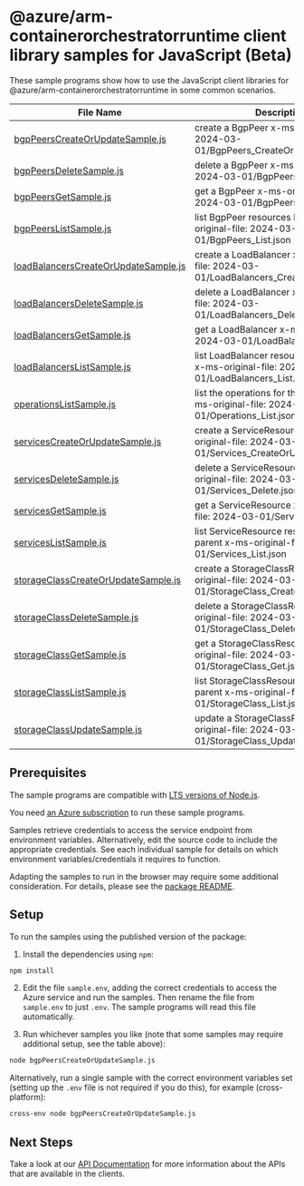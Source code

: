 # @azure/arm-containerorchestratorruntime client library samples for JavaScript (Beta)

These sample programs show how to use the JavaScript client libraries for @azure/arm-containerorchestratorruntime in some common scenarios.

| **File Name**                                                             | **Description**                                                                                     |
| ------------------------------------------------------------------------- | --------------------------------------------------------------------------------------------------- |
| [bgpPeersCreateOrUpdateSample.js][bgppeerscreateorupdatesample]           | create a BgpPeer x-ms-original-file: 2024-03-01/BgpPeers_CreateOrUpdate.json                        |
| [bgpPeersDeleteSample.js][bgppeersdeletesample]                           | delete a BgpPeer x-ms-original-file: 2024-03-01/BgpPeers_Delete.json                                |
| [bgpPeersGetSample.js][bgppeersgetsample]                                 | get a BgpPeer x-ms-original-file: 2024-03-01/BgpPeers_Get.json                                      |
| [bgpPeersListSample.js][bgppeerslistsample]                               | list BgpPeer resources by parent x-ms-original-file: 2024-03-01/BgpPeers_List.json                  |
| [loadBalancersCreateOrUpdateSample.js][loadbalancerscreateorupdatesample] | create a LoadBalancer x-ms-original-file: 2024-03-01/LoadBalancers_CreateOrUpdate.json              |
| [loadBalancersDeleteSample.js][loadbalancersdeletesample]                 | delete a LoadBalancer x-ms-original-file: 2024-03-01/LoadBalancers_Delete.json                      |
| [loadBalancersGetSample.js][loadbalancersgetsample]                       | get a LoadBalancer x-ms-original-file: 2024-03-01/LoadBalancers_Get.json                            |
| [loadBalancersListSample.js][loadbalancerslistsample]                     | list LoadBalancer resources by parent x-ms-original-file: 2024-03-01/LoadBalancers_List.json        |
| [operationsListSample.js][operationslistsample]                           | list the operations for the provider x-ms-original-file: 2024-03-01/Operations_List.json            |
| [servicesCreateOrUpdateSample.js][servicescreateorupdatesample]           | create a ServiceResource x-ms-original-file: 2024-03-01/Services_CreateOrUpdate.json                |
| [servicesDeleteSample.js][servicesdeletesample]                           | delete a ServiceResource x-ms-original-file: 2024-03-01/Services_Delete.json                        |
| [servicesGetSample.js][servicesgetsample]                                 | get a ServiceResource x-ms-original-file: 2024-03-01/Services_Get.json                              |
| [servicesListSample.js][serviceslistsample]                               | list ServiceResource resources by parent x-ms-original-file: 2024-03-01/Services_List.json          |
| [storageClassCreateOrUpdateSample.js][storageclasscreateorupdatesample]   | create a StorageClassResource x-ms-original-file: 2024-03-01/StorageClass_CreateOrUpdate.json       |
| [storageClassDeleteSample.js][storageclassdeletesample]                   | delete a StorageClassResource x-ms-original-file: 2024-03-01/StorageClass_Delete.json               |
| [storageClassGetSample.js][storageclassgetsample]                         | get a StorageClassResource x-ms-original-file: 2024-03-01/StorageClass_Get.json                     |
| [storageClassListSample.js][storageclasslistsample]                       | list StorageClassResource resources by parent x-ms-original-file: 2024-03-01/StorageClass_List.json |
| [storageClassUpdateSample.js][storageclassupdatesample]                   | update a StorageClassResource x-ms-original-file: 2024-03-01/StorageClass_Update.json               |

## Prerequisites

The sample programs are compatible with [LTS versions of Node.js](https://github.com/nodejs/release#release-schedule).

You need [an Azure subscription][freesub] to run these sample programs.

Samples retrieve credentials to access the service endpoint from environment variables. Alternatively, edit the source code to include the appropriate credentials. See each individual sample for details on which environment variables/credentials it requires to function.

Adapting the samples to run in the browser may require some additional consideration. For details, please see the [package README][package].

## Setup

To run the samples using the published version of the package:

1. Install the dependencies using `npm`:

```bash
npm install
```

2. Edit the file `sample.env`, adding the correct credentials to access the Azure service and run the samples. Then rename the file from `sample.env` to just `.env`. The sample programs will read this file automatically.

3. Run whichever samples you like (note that some samples may require additional setup, see the table above):

```bash
node bgpPeersCreateOrUpdateSample.js
```

Alternatively, run a single sample with the correct environment variables set (setting up the `.env` file is not required if you do this), for example (cross-platform):

```bash
cross-env node bgpPeersCreateOrUpdateSample.js
```

## Next Steps

Take a look at our [API Documentation][apiref] for more information about the APIs that are available in the clients.

[bgppeerscreateorupdatesample]: https://github.com/Azure/azure-sdk-for-js/blob/main/sdk/kubernetesruntime/arm-containerorchestratorruntime/samples/v1-beta/javascript/bgpPeersCreateOrUpdateSample.js
[bgppeersdeletesample]: https://github.com/Azure/azure-sdk-for-js/blob/main/sdk/kubernetesruntime/arm-containerorchestratorruntime/samples/v1-beta/javascript/bgpPeersDeleteSample.js
[bgppeersgetsample]: https://github.com/Azure/azure-sdk-for-js/blob/main/sdk/kubernetesruntime/arm-containerorchestratorruntime/samples/v1-beta/javascript/bgpPeersGetSample.js
[bgppeerslistsample]: https://github.com/Azure/azure-sdk-for-js/blob/main/sdk/kubernetesruntime/arm-containerorchestratorruntime/samples/v1-beta/javascript/bgpPeersListSample.js
[loadbalancerscreateorupdatesample]: https://github.com/Azure/azure-sdk-for-js/blob/main/sdk/kubernetesruntime/arm-containerorchestratorruntime/samples/v1-beta/javascript/loadBalancersCreateOrUpdateSample.js
[loadbalancersdeletesample]: https://github.com/Azure/azure-sdk-for-js/blob/main/sdk/kubernetesruntime/arm-containerorchestratorruntime/samples/v1-beta/javascript/loadBalancersDeleteSample.js
[loadbalancersgetsample]: https://github.com/Azure/azure-sdk-for-js/blob/main/sdk/kubernetesruntime/arm-containerorchestratorruntime/samples/v1-beta/javascript/loadBalancersGetSample.js
[loadbalancerslistsample]: https://github.com/Azure/azure-sdk-for-js/blob/main/sdk/kubernetesruntime/arm-containerorchestratorruntime/samples/v1-beta/javascript/loadBalancersListSample.js
[operationslistsample]: https://github.com/Azure/azure-sdk-for-js/blob/main/sdk/kubernetesruntime/arm-containerorchestratorruntime/samples/v1-beta/javascript/operationsListSample.js
[servicescreateorupdatesample]: https://github.com/Azure/azure-sdk-for-js/blob/main/sdk/kubernetesruntime/arm-containerorchestratorruntime/samples/v1-beta/javascript/servicesCreateOrUpdateSample.js
[servicesdeletesample]: https://github.com/Azure/azure-sdk-for-js/blob/main/sdk/kubernetesruntime/arm-containerorchestratorruntime/samples/v1-beta/javascript/servicesDeleteSample.js
[servicesgetsample]: https://github.com/Azure/azure-sdk-for-js/blob/main/sdk/kubernetesruntime/arm-containerorchestratorruntime/samples/v1-beta/javascript/servicesGetSample.js
[serviceslistsample]: https://github.com/Azure/azure-sdk-for-js/blob/main/sdk/kubernetesruntime/arm-containerorchestratorruntime/samples/v1-beta/javascript/servicesListSample.js
[storageclasscreateorupdatesample]: https://github.com/Azure/azure-sdk-for-js/blob/main/sdk/kubernetesruntime/arm-containerorchestratorruntime/samples/v1-beta/javascript/storageClassCreateOrUpdateSample.js
[storageclassdeletesample]: https://github.com/Azure/azure-sdk-for-js/blob/main/sdk/kubernetesruntime/arm-containerorchestratorruntime/samples/v1-beta/javascript/storageClassDeleteSample.js
[storageclassgetsample]: https://github.com/Azure/azure-sdk-for-js/blob/main/sdk/kubernetesruntime/arm-containerorchestratorruntime/samples/v1-beta/javascript/storageClassGetSample.js
[storageclasslistsample]: https://github.com/Azure/azure-sdk-for-js/blob/main/sdk/kubernetesruntime/arm-containerorchestratorruntime/samples/v1-beta/javascript/storageClassListSample.js
[storageclassupdatesample]: https://github.com/Azure/azure-sdk-for-js/blob/main/sdk/kubernetesruntime/arm-containerorchestratorruntime/samples/v1-beta/javascript/storageClassUpdateSample.js
[apiref]: https://learn.microsoft.com/javascript/api/@azure/arm-containerorchestratorruntime?view=azure-node-preview
[freesub]: https://azure.microsoft.com/free/
[package]: https://github.com/Azure/azure-sdk-for-js/tree/main/sdk/kubernetesruntime/arm-containerorchestratorruntime/README.md

